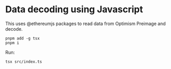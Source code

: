# Data decoding using Javascript

This uses @ethereumjs packages to read data from Optimism Preimage and decode.

```shell
pnpm add -g tsx
pnpm i
```

Run:

```shell
tsx src/index.ts
```
